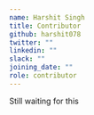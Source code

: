 ```yaml
---
name: Harshit Singh
title: Contributor
github: harshit078
twitter: ""
linkedin: ""
slack: ""
joining_date: ""
role: contributor
---
```


Still waiting for this
